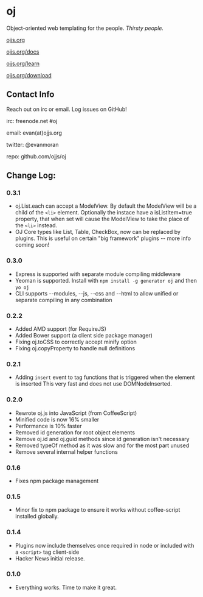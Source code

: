 
oj
================================================================================

Object-oriented web templating for the people. *Thirsty people.*

[ojjs.org](http://ojjs.org)

[ojjs.org/docs](http://ojjs.org/docs)

[ojjs.org/learn](http://ojjs.org/learn)

[ojjs.org/download](http://ojjs.org/download)

Contact Info
--------------------------------------------------------------------------------

Reach out on irc or email. Log issues on GitHub!

irc: freenode.net #oj

email: evan(at)ojjs.org

twitter: @evanmoran

repo: github.com/ojjs/oj

Change Log:
--------------------------------------------------------------------------------

### 0.3.1
* oj.List.each can accept a ModelView. By default the ModelView will be a child of the `<li>` element. Optionally the instace have a isListItem=true property, that when set will cause the ModelView to take the place of the `<li>` instead.
* OJ Core types like List, Table, CheckBox, now can be replaced by plugins. This is useful on certain "big framework" plugins -- more info coming soon!

### 0.3.0
* Express is supported with separate module compiling middleware
* Yeoman is supported. Install with `npm install -g generator oj` and then `yo oj`
* CLI supports --modules, --js, --css and --html to allow unified or separate compiling in any combination

### 0.2.2

* Added AMD support (for RequireJS)
* Added Bower support (a client side package manager)
* Fixing oj.toCSS to correctly accept minify option
* Fixing oj.copyProperty to handle null definitions

### 0.2.1

* Adding `insert` event to tag functions that is triggered when the element is inserted
  This very fast and does not use DOMNodeInserted.

### 0.2.0

* Rewrote oj.js into JavaScript (from CoffeeScript)
* Minified code is now 16% smaller
* Performance is 10% faster
* Removed id generation for root object elements
* Remove oj.id and oj.guid methods since id generation isn't necessary
* Removed typeOf method as it was slow and for the most part unused
* Remove several internal helper functions

### 0.1.6

* Fixes npm package management

### 0.1.5

* Minor fix to npm package to ensure it works without coffee-script installed globally.

### 0.1.4

* Plugins now include themselves once required in node or included with a `<script>` tag client-side
* Hacker News initial release.

### 0.1.0

* Everything works. Time to make it great.





